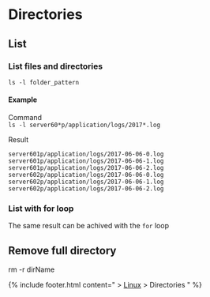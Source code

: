 # Directories

## List

### List files and directories  
`ls -l folder_pattern`

#### Example
Command  
`ls -l server60*p/application/logs/2017*.log`

Result  
```
server601p/application/logs/2017-06-06-0.log
server601p/application/logs/2017-06-06-1.log
server601p/application/logs/2017-06-06-2.log
server602p/application/logs/2017-06-06-0.log
server602p/application/logs/2017-06-06-1.log
server602p/application/logs/2017-06-06-2.log
```

### List with for loop
The same result can be achived with the `for` loop

## Remove full directory
rm -r dirName

{% include footer.html content=" > [Linux](/linux) > Directories " %}